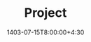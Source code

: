 ---
type: lecture
date: 1403-07-15T8:00:00+4:30
title: Project
tldr: "Course's Project Plan"
thumbnail: /static_files/presentations/1-Project.png
links: 
    #- url: /static_files/presentations/lec.zip
    #  name: notes
    #- url: /static_files/presentations/code.zip
    #  name: codes
    - url: /static_files/presentations/01-Project.pdf
      name: slides
hide_from_announcments: true

---
